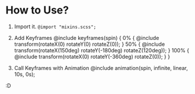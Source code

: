 # How to Use?

1. Import it.
`@import "mixins.scss";`

2. Add Keyframes
    @include keyframes(spin) {
        0%   { @include transform(rotateX(0) rotateY(0) rotateZ(0)); }
        50%  { @include transform(rotateX(150deg) rotateY(-180deg) rotateZ(120deg)); }
        100% { @include transform(rotateX(0) rotateY(-360deg) rotateZ(0)); }
    }

3. Call Keyframes with Animation
    @include animation(spin, infinite, linear, 10s, 0s);


:D
